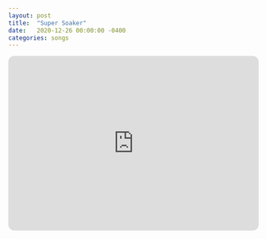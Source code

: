 ```yaml
---
layout: post
title:  "Super Soaker"
date:   2020-12-26 00:00:00 -0400
categories: songs
---
```

<iframe style="border-radius:12px" src="https://open.spotify.com/embed/track/1pk2aNQQc1nDBO4SHhRJYm?utm_source=generator&theme=0" width="100%" height="352" frameBorder="0" allowfullscreen="" allow="autoplay; clipboard-write; encrypted-media; fullscreen; picture-in-picture" loading="lazy"></iframe>
